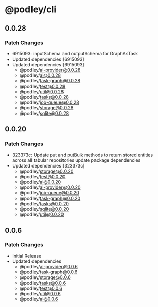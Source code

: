 # @podley/cli

## 0.0.28

### Patch Changes

- 6915093: inputSchema and outputSchema for GraphAsTask
- Updated dependencies [6915093]
- Updated dependencies [6915093]
  - @podley/ai-provider@0.0.28
  - @podley/ai@0.0.28
  - @podley/task-graph@0.0.28
  - @podley/test@0.0.28
  - @podley/util@0.0.28
  - @podley/tasks@0.0.28
  - @podley/job-queue@0.0.28
  - @podley/storage@0.0.28
  - @podley/sqlite@0.0.28

## 0.0.20

### Patch Changes

- 323373c: Update put and putBulk methods to return stored entities across all tabular repositories
  update package dependencies
- Updated dependencies [323373c]
  - @podley/storage@0.0.20
  - @podley/test@0.0.20
  - @podley/ai@0.0.20
  - @podley/ai-provider@0.0.20
  - @podley/job-queue@0.0.20
  - @podley/task-graph@0.0.20
  - @podley/tasks@0.0.20
  - @podley/sqlite@0.0.20
  - @podley/util@0.0.20

## 0.0.6

### Patch Changes

- Initial Release
- Updated dependencies
  - @podley/ai-provider@0.0.6
  - @podley/task-graph@0.0.6
  - @podley/storage@0.0.6
  - @podley/tasks@0.0.6
  - @podley/test@0.0.6
  - @podley/util@0.0.6
  - @podley/ai@0.0.6

